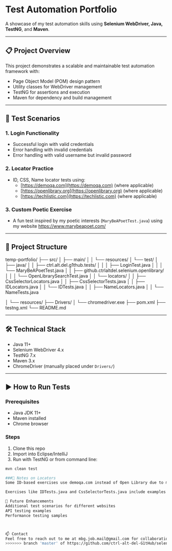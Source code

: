 # Test Automation Portfolio

A showcase of my test automation skills using **Selenium WebDriver, Java, TestNG**, and **Maven**.

---

## 📋 Project Overview

This project demonstrates a scalable and maintainable test automation framework with:

- Page Object Model (POM) design pattern
- Utility classes for WebDriver management
- TestNG for assertions and execution
- Maven for dependency and build management

---

## 🧪 Test Scenarios

### 1. **Login Functionality**
- Successful login with valid credentials
- Error handling with invalid credentials
- Error handling with valid username but invalid password

### 2. **Locator Practice**
- ID, CSS, Name locator tests using:
  - [https://demoqa.com](https://demoqa.com) (where applicable)
  - [https://openlibrary.org](https://openlibrary.org) (where applicable)
  - [https://techlistic.com](https://techlistic.com) (where applicable)

### 3. **Custom Poetic Exercise**
- A fun test inspired by my poetic interests (`MaryBeAPoetTest.java`) using my website https://www.marybeapoet.com/

---

## 🧱 Project Structure

temp-portfolio/
├── src/
│   ├── main/
│   │   └── resources/
│   └── test/
│       ├── java/
│       │   ├── ctrl.alt.del.g1thub.tests/
│       │   │   ├── LoginTest.java
│       │   │   └── MaryBeAPoetTest.java
│       │   ├── github.ctrlaltdel.selenium.openlibrary/
│       │   │   └── OpenLibrarySearchTest.java
│       │   └── locators/
│       │       ├── CssSelectorLocators.java
│       │       ├── CssSelectorTests.java
│       │       ├── IDLocators.java
│       │       └── IDTests.java
│       │       ├── NameLocators.java
│       │       └── NameTests.java

│       └── resources/
├── Drivers/
│   └── chromedriver.exe
├── pom.xml
├── testng.xml
└── README.md

---

## 🛠 Technical Stack

- Java 11+
- Selenium WebDriver 4.x
- TestNG 7.x
- Maven 3.x
- ChromeDriver (manually placed under `Drivers/`)

---

## ▶️ How to Run Tests

### Prerequisites
- Java JDK 11+
- Maven installed
- Chrome browser

### Steps
1. Clone this repo
2. Import into Eclipse/IntelliJ
3. Run with TestNG or from command line:
```bash
mvn clean test

###🧩 Notes on Locators
Some ID-based exercises use demoqa.com instead of Open Library due to missing or dynamic IDs. Name based exercises use techlistic.com instead of Open Library due to lack of name locators.

Exercises like IDTests.java and CssSelectorTests.java include examples of working with tables, buttons, and headers.

📌 Future Enhancements
Additional test scenarios for different websites
API testing examples
Performance testing samples



📫 Contact
Feel free to reach out to me at mbg.job.mail@gmail.com for collaboration or questions.
>>>>>>> branch 'master' of https://github.com/ctrl-alt-del-G1tHub/selenium-java-portfolio





